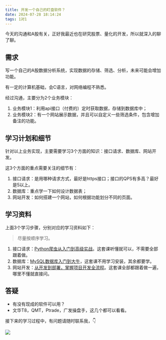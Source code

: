 ```yaml
---
title: 开发一个自己的盯盘软件？
date: 2024-07-28 18:14:24
tags: 1对1
---
```


今天的沟通和A股有关，正好我最近也在研究股票、量化的开发，所以就深入的聊了聊。

## 需求

写一个自己的A股数据分析系统，实现数据的存储、筛选、分析，未来可能会增加功能。

有一定的计算机基础，会C语言，对网络编程不熟悉。

经过沟通，主要分为2个业务模块：
1. 业务模块1：利用api接口（付费的）定时获取数据，存储到数据库中；
2. 业务模块2：有一个网站展示数据，并且可以自定义一些筛选条件，包含增加备注的功能。

## 学习计划和细节

针对以上业务实现，主要需要学习3个方面的知识：接口请求、数据库、网站开发。


这3个方面的重点需要关注的细节有：

1. 接口请求：是用哪种请求方式，最好是https接口；接口的QPS有多高？最好是5以上。
2. 数据库：重点学一下如何设计数据表；
3. 网站开发：如何搭建一个网站，如何根据功能划分不同的页面。

## 学习资料

上面3个学习步骤，分别对应的学习资料如下：

> 尽量按顺序学习。


1. 接口请求：[Python爬虫从入门到高级实战](https://www.bilibili.com/video/BV1y54y1y74F)。这套课听懂就可以，不需要全部跟着做。
2. 数据库：[MySQL数据库入门到大牛](https://www.bilibili.com/video/BV1iq4y1u7vj/?spm_id_from=333.337.search-card.all.click&vd_source=ca20bb8763fcb18660aa74d7a87234fa)，这套课不用学习安装，其余都要学。
3. 网站开发：[从开发到部署，掌握项目开发全流程](http://gk.link/a/10Wl1)。这套课全部都跟着做一遍，哪里不懂就直接问。

## 答疑

- 有没有现成的软件可以用？
- 文华T8，QMT，Ptrade，广发操盘手，这几个都可以看看。


接下来的学习过程中，有问题请随时联系我，👇

![](https://cos.python-office.com/wechat/qr-code.jpg)